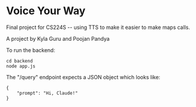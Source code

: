 # Voice Your Way
Final project for CS224S -- using TTS to make it easier to make maps calls.

A project by Kyla Guru and Poojan Pandya

To run the backend:
```
cd backend
node app.js
```

The "/query" endpoint expects a JSON object which looks like:
```
{
    "prompt": "Hi, Claude!"
}
```
